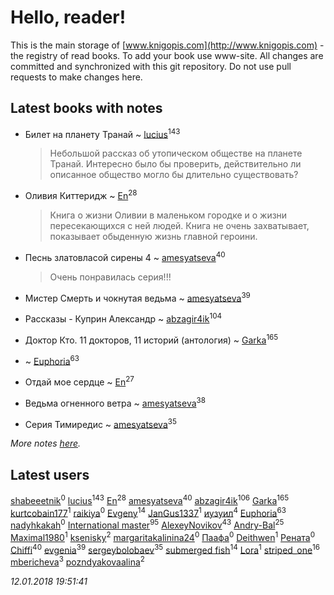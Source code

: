 # Hello, reader!
This is the main storage of [www.knigopis.com](http://www.knigopis.com) - the registry of read books.
To add your book use www-site. All changes are committed and synchronized with this git repository.
Do not use pull requests to make changes here.


## Latest books with notes
* Билет на планету Транай ~ [lucius](users/838/83820536-yandex)<sup>143</sup>
    > Небольшой рассказ об утопическом обществе на планете Транай. Интересно было бы проверить, действительно ли описанное общество могло бы длительно существовать?

* Оливия Киттеридж ~ [En](users/333/333646551-vkontakte)<sup>28</sup>
    > Книга о жизни Оливии в маленьком городке и о жизни пересекающихся с ней людей. Книга не очень захватывает, показывает обыденную жизнь главной героини.

* Песнь златовласой сирены 4 ~ [amesyatseva](users/335/3358937-vkontakte)<sup>40</sup>
    > Очень понравилась серия!!!

* Мистер Смерть и чокнутая ведьма ~ [amesyatseva](users/335/3358937-vkontakte)<sup>39</sup>

* Рассказы - Куприн Александр ~ [abzagir4ik](users/362/3621623-vkontakte)<sup>104</sup>

* Доктор Кто. 11 докторов, 11 историй (антология) ~ [Garka](users/115/115753719718250012620-google)<sup>165</sup>

*  ~ [Euphoria](users/106/106304994652616315178-google)<sup>63</sup>

* Отдай мое сердце ~ [En](users/333/333646551-vkontakte)<sup>27</sup>

* Ведьма огненного ветра ~ [amesyatseva](users/335/3358937-vkontakte)<sup>38</sup>

* Серия Тимиредис ~ [amesyatseva](users/335/3358937-vkontakte)<sup>35</sup>


_More notes [here](latest_books_with_notes.md)._


## Latest users
[shabeeetnik](users/578/57892462-vkontakte)<sup>0</sup> 
[lucius](users/838/83820536-yandex)<sup>143</sup> 
[En](users/333/333646551-vkontakte)<sup>28</sup> 
[amesyatseva](users/335/3358937-vkontakte)<sup>40</sup> 
[abzagir4ik](users/362/3621623-vkontakte)<sup>106</sup> 
[Garka](users/115/115753719718250012620-google)<sup>165</sup> 
[kurtcobain177](users/234/23409175-vkontakte)<sup>1</sup> 
[raikiya](users/111/111642348471440632750-google)<sup>0</sup> 
[Evgeny](users/105/105112991095828409681-google)<sup>14</sup> 
[JanGus1337](users/111/111539592390354730982-google)<sup>1</sup> 
[иузуил](users/238/238356806-vkontakte)<sup>4</sup> 
[Euphoria](users/106/106304994652616315178-google)<sup>63</sup> 
[nadyhkakah](users/798/798608-vkontakte)<sup>0</sup> 
[International master](users/741/74140988-vkontakte)<sup>95</sup> 
[AlexeyNovikov](users/170/170278332-vkontakte)<sup>43</sup> 
[Andry-Bal](users/109/109232883876697421544-google)<sup>25</sup> 
[Maximal1980](users/197/1979457-vkontakte)<sup>1</sup> 
[ksenisky](users/206/2060252005-instagram)<sup>2</sup> 
[margaritakalinina24](users/169/169113881-vkontakte)<sup>0</sup> 
[Паафа](users/986/9864321-vkontakte)<sup>0</sup> 
[Deithwen](users/403/403308167-vkontakte)<sup>1</sup> 
[Рената](users/107/107972721574215631181-google)<sup>0</sup> 
[Chiffi](users/105/105831994080785626680-google)<sup>40</sup> 
[evgenia](users/100/100004430323900-facebook)<sup>39</sup> 
[sergeybolobaev](users/112/112205967961310617540-google)<sup>35</sup> 
[submerged fish](users/471/471364154-yandex)<sup>14</sup> 
[Lora](users/105/105383463978163046246-google)<sup>1</sup> 
[striped_one](users/249/249815548-vkontakte)<sup>16</sup> 
[mbericheva](users/191/191788437-vkontakte)<sup>3</sup> 
[pozndyakovaalina](users/228/228787647-vkontakte)<sup>2</sup> 


_12.01.2018 19:51:41_
